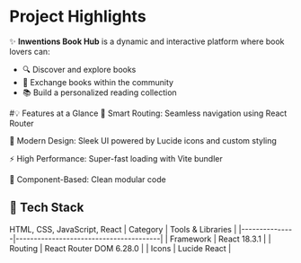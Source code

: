 <h1>Project Highlights</h1>

✨ **Inwentions Book Hub** is a dynamic and interactive platform where book lovers can:

- 🔍 Discover and explore books
- 🔁 Exchange books within the community
- 📚 Build a personalized reading collection


#💡 Features at a Glance
🧠 Smart Routing: Seamless navigation using React Router

📖 Modern Design: Sleek UI powered by Lucide icons and custom styling

⚡ High Performance: Super-fast loading with Vite bundler

🧩 Component-Based: Clean modular code



## 🚀 Tech Stack

HTML, CSS, JavaScript, React
| Category      | Tools & Libraries                     |
|---------------|----------------------------------------|
| Framework     | React 18.3.1                           |
| Routing       | React Router DOM 6.28.0                |
| Icons         | Lucide React                           |



